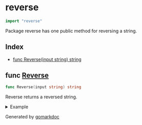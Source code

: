 <!-- Code generated by gomarkdoc. DO NOT EDIT -->

# reverse

```go
import "reverse"
```

Package reverse has one public method for reversing a string\.

## Index

- [func Reverse(input string) string](<#func-reverse>)


## func [Reverse](<https://github.com/vpayno/exercism-workspace/blob/main/go/reverse-string/reverse_string.go#L5>)

```go
func Reverse(input string) string
```

Reverse returns a reversed string\.

<details><summary>Example</summary>
<p>

```go
{
	fmt.Println(Reverse("123456789"))

}
```

#### Output

```
987654321
```

</p>
</details>



Generated by [gomarkdoc](<https://github.com/princjef/gomarkdoc>)
